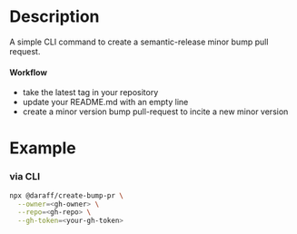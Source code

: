 # Description

A simple CLI command to create a semantic-release minor bump pull request.

#### Workflow
- take the latest tag in your repository
- update your README.md with an empty line
- create a minor version bump pull-request to incite a new minor version


# Example

### via CLI

```bash
npx @daraff/create-bump-pr \
  --owner=<gh-owner> \
  --repo=<gh-repo> \
  --gh-token=<your-gh-token>
```
